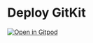 # Deploy GitKit

[![Open in Gitpod](https://gitpod.io/button/open-in-gitpod.svg)](https://gitpod.io/?autostart=true#https://gitlab.com/hfossedu/kits/gitkit-deployer-gitpod)

